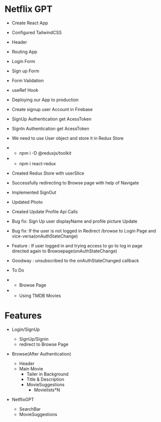 # Netflix GPT

- Create React App
- Configured TailwindCSS
- Header
- Routing App
- Login Form
- Sign up Form
- Form Validation
- useRef Hook
- Deploying our App to production
- Create signup user Account in Firebase
- SignUp Authentication get AcessToken
- SignIn Authentication get AcessToken
- We need to use User object and store it in Redux Store
- - npm i -D @reduxjs/toolkit
- - npm i react-redux
- Created Redux Store with userSlice
- Successfully redirecting to Browse page with help of Navigate
- Implemented SignOut
- Updated Photo
- Created Update Profile Api Calls
- Bug fix: Sign Up user displayName and profile picture Update
- Bug fix: If the user is not logged in Redirect /browse to Login Page and vice-versa(onAuthStateChange)
- Feature : If user logged in and trying access to go to log in page directed again to Browsepage(onAuthStateChange)
- Goodway : unsubscribed to the onAuthStateChanged callback 


- To Do
- - Browse Page
- - Using TMDB Movies
# Features

- Login/SignUp
    - SignUp/Signin
    - redirect to Browse Page

- Browse(After Authentication)
    - Header
    - Main Movie
        - Tailer in Background
        - Title & Description 
        - MovieSuggestions
            - Movielists*N

- NetflixGPT
    - SearchBar
    - MovieSuggestions

